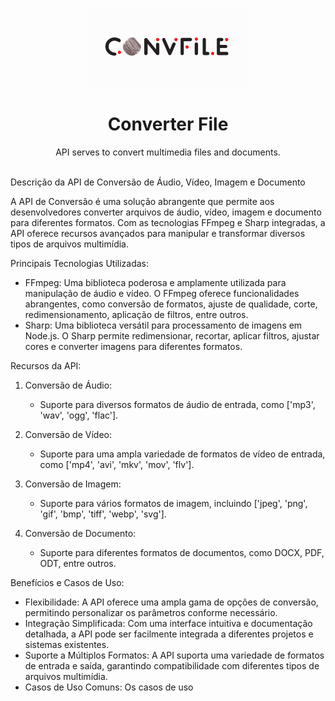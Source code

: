 <p align="center">
  <img src="./logo.png" width="250px" />
</p>

<h1 align="center">Converter File</h1>

<p align="center">API serves to convert multimedia files and documents.</p>

<br />
Descrição da API de Conversão de Áudio, Vídeo, Imagem e Documento

A API de Conversão é uma solução abrangente que permite aos desenvolvedores converter arquivos de áudio, vídeo, imagem e documento para diferentes formatos. Com as tecnologias FFmpeg e Sharp integradas, a API oferece recursos avançados para manipular e transformar diversos tipos de arquivos multimídia.

Principais Tecnologias Utilizadas:
- FFmpeg: Uma biblioteca poderosa e amplamente utilizada para manipulação de áudio e vídeo. O FFmpeg oferece funcionalidades abrangentes, como conversão de formatos, ajuste de qualidade, corte, redimensionamento, aplicação de filtros, entre outros.
- Sharp: Uma biblioteca versátil para processamento de imagens em Node.js. O Sharp permite redimensionar, recortar, aplicar filtros, ajustar cores e converter imagens para diferentes formatos.

Recursos da API:
1. Conversão de Áudio:
   - Suporte para diversos formatos de áudio de entrada, como ['mp3', 'wav', 'ogg', 'flac'].

2. Conversão de Vídeo:
   - Suporte para uma ampla variedade de formatos de vídeo de entrada, como ['mp4', 'avi', 'mkv', 'mov', 'flv'].

3. Conversão de Imagem:
   - Suporte para vários formatos de imagem, incluindo ['jpeg', 'png', 'gif', 'bmp', 'tiff', 'webp', 'svg'].

4. Conversão de Documento:
   - Suporte para diferentes formatos de documentos, como DOCX, PDF, ODT, entre outros.

Benefícios e Casos de Uso:
- Flexibilidade: A API oferece uma ampla gama de opções de conversão, permitindo personalizar os parâmetros conforme necessário.
- Integração Simplificada: Com uma interface intuitiva e documentação detalhada, a API pode ser facilmente integrada a diferentes projetos e sistemas existentes.
- Suporte a Múltiplos Formatos: A API suporta uma variedade de formatos de entrada e saída, garantindo compatibilidade com diferentes tipos de arquivos multimídia.
- Casos de Uso Comuns: Os casos de uso